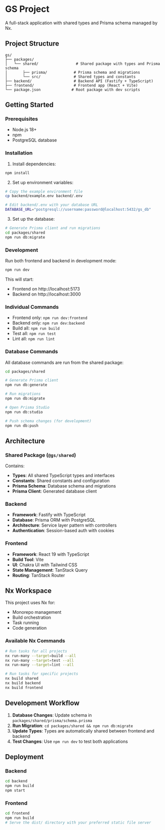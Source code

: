 # GS Project

A full-stack application with shared types and Prisma schema managed by Nx.

## Project Structure

```
gs/
├── packages/
│   └── shared/                 # Shared package with types and Prisma schema
│       ├── prisma/            # Prisma schema and migrations
│       └── src/               # Shared types and constants
├── backend/                   # Backend API (Fastify + TypeScript)
├── frontend/                  # Frontend app (React + Vite)
└── package.json              # Root package with dev scripts
```

## Getting Started

### Prerequisites

- Node.js 18+
- npm
- PostgreSQL database

### Installation

1. Install dependencies:

```bash
npm install
```

2. Set up environment variables:

```bash
# Copy the example environment file
cp backend/example.env backend/.env

# Edit backend/.env with your database URL
DATABASE_URL="postgresql://username:password@localhost:5432/gs_db"
```

3. Set up the database:

```bash
# Generate Prisma client and run migrations
cd packages/shared
npm run db:migrate
```

### Development

Run both frontend and backend in development mode:

```bash
npm run dev
```

This will start:

- Frontend on http://localhost:5173
- Backend on http://localhost:3000

### Individual Commands

- Frontend only: `npm run dev:frontend`
- Backend only: `npm run dev:backend`
- Build all: `npm run build`
- Test all: `npm run test`
- Lint all: `npm run lint`

### Database Commands

All database commands are run from the shared package:

```bash
cd packages/shared

# Generate Prisma client
npm run db:generate

# Run migrations
npm run db:migrate

# Open Prisma Studio
npm run db:studio

# Push schema changes (for development)
npm run db:push
```

## Architecture

### Shared Package (`@gs/shared`)

Contains:

- **Types**: All shared TypeScript types and interfaces
- **Constants**: Shared constants and configuration
- **Prisma Schema**: Database schema and migrations
- **Prisma Client**: Generated database client

### Backend

- **Framework**: Fastify with TypeScript
- **Database**: Prisma ORM with PostgreSQL
- **Architecture**: Service layer pattern with controllers
- **Authentication**: Session-based auth with cookies

### Frontend

- **Framework**: React 19 with TypeScript
- **Build Tool**: Vite
- **UI**: Chakra UI with Tailwind CSS
- **State Management**: TanStack Query
- **Routing**: TanStack Router

## Nx Workspace

This project uses Nx for:

- Monorepo management
- Build orchestration
- Task running
- Code generation

### Available Nx Commands

```bash
# Run tasks for all projects
nx run-many --target=build --all
nx run-many --target=test --all
nx run-many --target=lint --all

# Run tasks for specific projects
nx build shared
nx build backend
nx build frontend
```

## Development Workflow

1. **Database Changes**: Update schema in `packages/shared/prisma/schema.prisma`
2. **Run Migration**: `cd packages/shared && npm run db:migrate`
3. **Update Types**: Types are automatically shared between frontend and backend
4. **Test Changes**: Use `npm run dev` to test both applications

## Deployment

### Backend

```bash
cd backend
npm run build
npm start
```

### Frontend

```bash
cd frontend
npm run build
# Serve the dist/ directory with your preferred static file server
```
